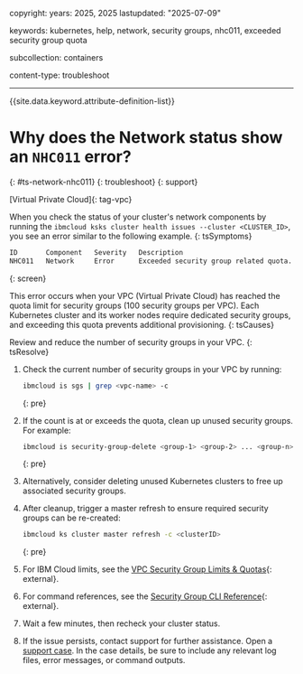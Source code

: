 
copyright: 
  years: 2025, 2025
lastupdated: "2025-07-09"

keywords: kubernetes, help, network, security groups, nhc011, exceeded security group quota

subcollection: containers

content-type: troubleshoot

---

{{site.data.keyword.attribute-definition-list}}

# Why does the Network status show an `NHC011` error?
{: #ts-network-nhc011}
{: troubleshoot}
{: support}

[Virtual Private Cloud]{: tag-vpc}

When you check the status of your cluster's network components by running the `ibmcloud ksks cluster health issues --cluster <CLUSTER_ID>`, you see an error similar to the following example.
{: tsSymptoms}

```sh
ID       Component   Severity   Description
NHC011   Network     Error      Exceeded security group related quota.
```
{: screen}

This error occurs when your VPC (Virtual Private Cloud) has reached the quota limit for security groups (100 security groups per VPC). Each Kubernetes cluster and its worker nodes require dedicated security groups, and exceeding this quota prevents additional provisioning.
{: tsCauses}

Review and reduce the number of security groups in your VPC.
{: tsResolve}

1. Check the current number of security groups in your VPC by running:
    ```sh
    ibmcloud is sgs | grep <vpc-name> -c
    ```
    {: pre}

2. If the count is at or exceeds the quota, clean up unused security groups. For example:
    ```sh
    ibmcloud is security-group-delete <group-1> <group-2> ... <group-n> --vpc <VPC-ID>
    ```
    {: pre}

3. Alternatively, consider deleting unused Kubernetes clusters to free up associated security groups.

4. After cleanup, trigger a master refresh to ensure required security groups can be re-created:
    ```sh
    ibmcloud ks cluster master refresh -c <clusterID>
    ```
    {: pre}

5. For IBM Cloud limits, see the [VPC Security Group Limits & Quotas](/docs/vpc?topic=vpc-quotas){: external}.

6. For command references, see the [Security Group CLI Reference](/docs/vpc?topic=vpc-vpc-reference#security-groups-cli-ref){: external}.

7. Wait a few minutes, then recheck your cluster status.

8. If the issue persists, contact support for further assistance. Open a [support case](/docs/account?topic=account-using-avatar). In the case details, be sure to include any relevant log files, error messages, or command outputs.
